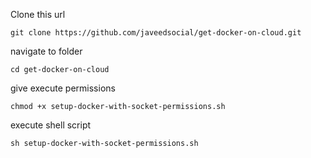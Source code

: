 

Clone this url
```
git clone https://github.com/javeedsocial/get-docker-on-cloud.git
```
navigate to folder
```
cd get-docker-on-cloud
```
give execute permissions
```
chmod +x setup-docker-with-socket-permissions.sh
```
execute shell script
```
sh setup-docker-with-socket-permissions.sh
```

